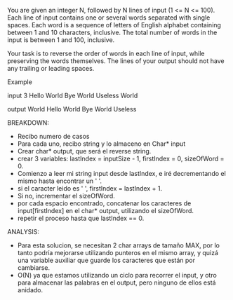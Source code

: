You are given an integer N, followed by N lines of input (1 <= N <= 100). Each line of input contains one or several words separated with single spaces. Each word is a sequence of letters of English alphabet containing between 1 and 10 characters, inclusive. The total number of words in the input is between 1 and 100, inclusive.

Your task is to reverse the order of words in each line of input, while preserving the words themselves. The lines of your output should not have any trailing or leading spaces.

Example

input
3
Hello World
Bye World
Useless World

output
World Hello
World Bye
World Useless

BREAKDOWN:

- Recibo numero de casos
- Para cada uno, recibo string y lo almaceno en Char* input
- Crear char* output, que será el reverse string.
- crear 3 variables: lastIndex = inputSize - 1, firstIndex = 0, sizeOfWord = 0.
- Comienzo a leer mi string input desde lastIndex, e iré decrementando el mismo hasta encontrar un ' '.
- si el caracter leido es ' ', firstIndex = lastIndex + 1.
- Si no, incrementar el sizeOfWord.
- por cada espacio encontrado, concatenar los caracteres de input[firstIndex] en el char* output, utilizando el sizeOfWord.
- repetir el proceso hasta que lastIndex == 0.

ANALYSIS:
- Para esta solucion, se necesitan 2 char arrays de tamaño MAX, por lo tanto podría mejorarse utilizando punteros en el mismo array, y quizá una variable auxiliar que guarde los caracteres que están por cambiarse.
- O(N) ya que estamos utilizando un ciclo para recorrer el input, y otro para almacenar las palabras en el output, pero ninguno de ellos está anidado.
